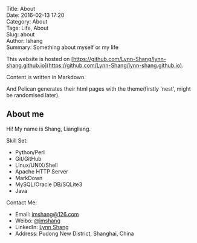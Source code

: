 Title: About  
Date: 2016-02-13 17:20  
Category: About  
Tags: Life, About  
Slug: about  
Author: lshang  
Summary: Something about myself or my life  

This website is hosted on
[https://github.com/Lynn-Shang/lynn-shang.github.io](https://github.com/Lynn-Shang/lynn-shang.github.io).  

Content is written in Markdown.  

And Pelican generates their html pages with the theme(firstly 'nest', might be randomised later).  

## About me
Hi! My name is Shang, Liangliang.  

Skill Set:  

- Python/Perl  
- Git/GitHub  
- Linux/UNIX/Shell  
- Apache HTTP Server  
- MarkDown  
- MySQL/Oracle DB/SQLite3  
- Java

Contact Me:

- Email:    [imshang@126.com](mailto:imshang@126.com)  
- Weibo:    [@imshang](http://weibo.com/1911374853/profile?topnav=1&wvr=6&is_all=1)  
- LinkedIn: [Lynn Shang](http://www.linkedin.com/in/lynn-shang-b587507b?trk=hp-identity-name)
- Address:  Pudong New District, Shanghai, China  
 

